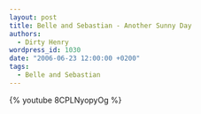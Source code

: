 ```yaml
---
layout: post
title: Belle and Sebastian - Another Sunny Day
authors:
  - Dirty Henry
wordpress_id: 1030
date: "2006-06-23 12:00:00 +0200"
tags:
  - Belle and Sebastian
---
```


{% youtube 8CPLNyopyOg %}
